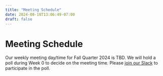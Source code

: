 ```yaml
---
title: "Meeting Schedule"
date: 2024-08-18T13:06:49-07:00
draft: false
---
```


# Meeting Schedule

Our weekly meeting day/time for Fall Quarter 2024 is TBD. We will hold a poll during Week 0 to decide on the meeting time. Please [join our Slack](https://join.slack.com/t/ucsdcp/signup) to participate in the poll.

<!-- In Fall Quarter 2024, weekly meetings will be **every Tuesday from 6 p.m. to 8 p.m. at CSE basement B260**. At each meeting, we learn and practice a new algorithm/data structures concept through practice competition problems. -->
